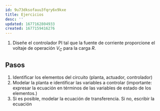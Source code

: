 ```yaml
---
id: 9u73dksofauu3fqry6x9kxe
title: Ejercicios
desc: ''
updated: 1677162804933
created: 1677159416276
---
```


1. Diseñe el controlador PI tal que la fuente de corriente proporcione el voltaje de operación $V_C$ para la carga $R$.

## Pasos

1. Identificar los elementos del circuito (planta, actuador, controlador)
2. Modelar la planta e identificar las variables a controlar (importante: expresar la ecuación en términos de las variables de estado de los elementos.)
3. Si es posible, modelar la ecuación de transferencia. Si no, escribir la ecuación 